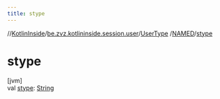```yaml
---
title: stype
---
```

//[KotlinInside](../../../../index.html)/[be.zvz.kotlininside.session.user](../../index.html)/[UserType](../index.html)
/[NAMED](index.html)/[stype](stype.html)

# stype

[jvm]\
val [stype](stype.html): [String](https://kotlinlang.org/api/latest/jvm/stdlib/kotlin/-string/index.html)




